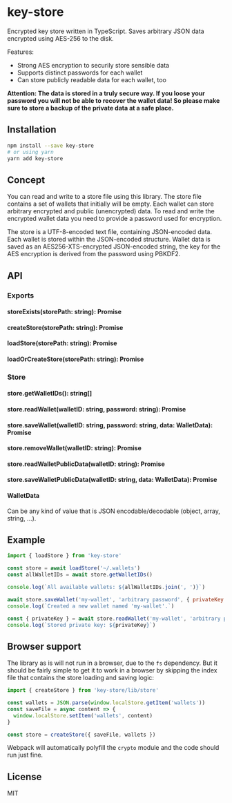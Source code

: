 # key-store

Encrypted key store written in TypeScript. Saves arbitrary JSON data encrypted using AES-256 to the disk.

Features:

* Strong AES encryption to securily store sensible data
* Supports distinct passwords for each wallet
* Can store publicly readable data for each wallet, too

**Attention: The data is stored in a truly secure way. If you loose your password you will not be able to recover the wallet data! So please make sure to store a backup of the private data at a safe place.**


## Installation

```sh
npm install --save key-store
# or using yarn
yarn add key-store
```


## Concept

You can read and write to a store file using this library. The store file contains a set of wallets that initially will be empty. Each wallet can store arbitrary encrypted and public (unencrypted) data. To read and write the encrypted wallet data you need to provide a password used for encryption.

The store is a UTF-8-encoded text file, containing JSON-encoded data. Each wallet is stored within the JSON-encoded structure. Wallet data is saved as an AES256-XTS-encrypted JSON-encoded string, the key for the AES encryption is derived from the password using PBKDF2.


## API

### Exports

#### storeExists(storePath: string): Promise<bool>
#### createStore(storePath: string): Promise<Store>
#### loadStore(storePath: string): Promise<Store>
#### loadOrCreateStore(storePath: string): Promise<Store>

### Store

#### store.getWalletIDs(): string[]
#### store.readWallet(walletID: string, password: string): Promise<WalletData>
#### store.saveWallet(walletID: string, password: string, data: WalletData): Promise<void>
#### store.removeWallet(walletID: string): Promise<void>
#### store.readWalletPublicData(walletID: string): Promise<WalletData>
#### store.saveWalletPublicData(walletID: string, data: WalletData): Promise<void>

#### WalletData

Can be any kind of value that is JSON encodable/decodable (object, array, string, ...).


## Example

```js
import { loadStore } from 'key-store'

const store = await loadStore('~/.wallets')
const allWalletIDs = await store.getWalletIDs()

console.log(`All available wallets: ${allWalletIDs.join(', ')}`)

await store.saveWallet('my-wallet', 'arbitrary password', { privateKey: 'super secret private key' })
console.log(`Created a new wallet named 'my-wallet'.`)

const { privateKey } = await store.readWallet('my-wallet', 'arbitrary password')
console.log(`Stored private key: ${privateKey}`)
```


## Browser support

The library as is will not run in a browser, due to the `fs` dependency. But it should be fairly simple to get it to work in a browser by skipping the index file that contains the store loading and saving logic:

```js
import { createStore } from 'key-store/lib/store'

const wallets = JSON.parse(window.localStore.getItem('wallets'))
const saveFile = async content => {
  window.localStore.setItem('wallets', content)
}

const store = createStore({ saveFile, wallets })
```

Webpack will automatically polyfill the `crypto` module and the code should run just fine.


## License

MIT
